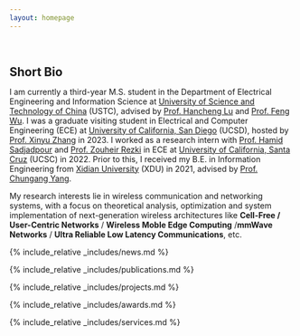 ```yaml
---
layout: homepage
---
```


<h1 id="about-me"></h1>

<h2 style="margin: 60px 0px 10px;">Short Bio</h2>

I am currently a third-year M.S. student in the Department of Electrical Engineering and Information Science at [University of Science and Technology of China](https://en.ustc.edu.cn) (USTC), advised by [Prof. Hancheng Lu](http://staff.ustc.edu.cn/~hclu) and [Prof. Feng Wu](https://scholar.google.com/citations?hl=zh-CN&user=5bInRDEAAAAJ). I  was a graduate visiting student in Electrical and Computer Engineering (ECE) at [University of California, San Diego](https://ece.ucsd.edu/) (UCSD), hosted by [Prof. Xinyu Zhang](http://xyzhang.ucsd.edu/) in 2023. I worked as a research intern with [Prof. Hamid Sadjadpour](https://users.soe.ucsc.edu/~hamid/) and [Prof. Zouheir Rezki](https://sites.google.com/site/zouheirrezki/home?authuser=0) in ECE at [University of California, Santa Cruz](https://engineering.ucsc.edu/departments/electrical-and-computer-engineering/) (UCSC) in 2022. Prior to this, 
I received my B.E. in Information Engineering from [Xidian University](https://en.xidian.edu.cn/) (XDU) in 2021, advised by [Prof. Chungang Yang](https://web.xidian.edu.cn/cgyang/en/index.html).

My research interests lie in wireless communication and networking systems, with a focus on theoretical analysis, optimization and system implementation of next-generation wireless architectures like **Cell-Free / User-Centric Networks** / **Wireless Moble Edge Computing** /**mmWave Networks** / **Ultra Reliable Low Latency Communications**, etc.

{% include_relative _includes/news.md %}

{% include_relative _includes/publications.md %}

{% include_relative _includes/projects.md %}

{% include_relative _includes/awards.md %}

{% include_relative _includes/services.md %}




